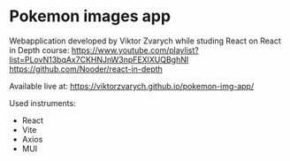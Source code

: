 # Pokemon images app

Webapplication developed by Viktor Zvarych while studing React on React in Depth course:
https://www.youtube.com/playlist?list=PLovN13bqAx7CKHNJnW3npFEXlXUQBghNI
https://github.com/Nooder/react-in-depth

Available live at: https://viktorzvarych.github.io/pokemon-img-app/

Used instruments:
- React
- Vite
- Axios
- MUI
